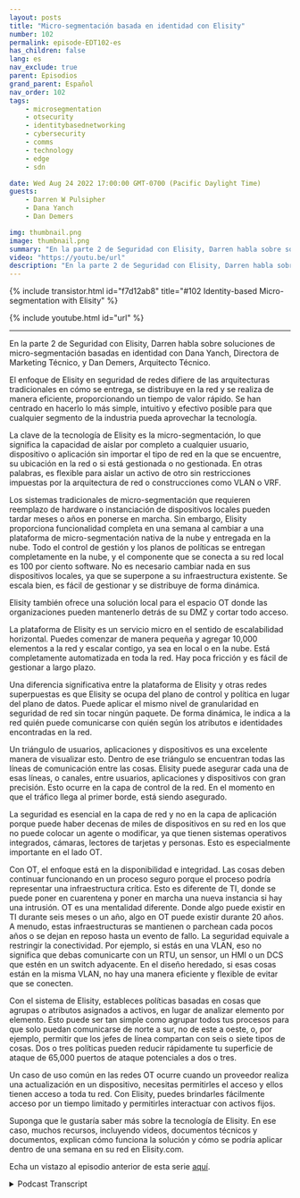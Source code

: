 ```yaml
---
layout: posts
title: "Micro-segmentación basada en identidad con Elisity"
number: 102
permalink: episode-EDT102-es
has_children: false
lang: es
nav_exclude: true
parent: Episodios
grand_parent: Español
nav_order: 102
tags:
    - microsegmentation
    - otsecurity
    - identitybasednetworking
    - cybersecurity
    - comms
    - technology
    - edge
    - sdn

date: Wed Aug 24 2022 17:00:00 GMT-0700 (Pacific Daylight Time)
guests:
    - Darren W Pulsipher
    - Dana Yanch
    - Dan Demers

img: thumbnail.png
image: thumbnail.png
summary: "En la parte 2 de Seguridad con Elisity, Darren habla sobre soluciones de microsegmentación basadas en la identidad con Dana Yanch, Directora de Marketing Técnico, y Dan Demers, Arquitecto Técnico."
video: "https://youtu.be/url"
description: "En la parte 2 de Seguridad con Elisity, Darren habla sobre soluciones de microsegmentación basadas en la identidad con Dana Yanch, Directora de Marketing Técnico, y Dan Demers, Arquitecto Técnico."
---
```


<div>
{% include transistor.html id="f7d12ab8" title="#102 Identity-based Micro-segmentation with Elisity" %}

{% include youtube.html id="url" %}
</div>

---

En la parte 2 de Seguridad con Elisity, Darren habla sobre soluciones de micro-segmentación basadas en identidad con Dana Yanch, Directora de Marketing Técnico, y Dan Demers, Arquitecto Técnico.

El enfoque de Elisity en seguridad de redes difiere de las arquitecturas tradicionales en cómo se entrega, se distribuye en la red y se realiza de manera eficiente, proporcionando un tiempo de valor rápido. Se han centrado en hacerlo lo más simple, intuitivo y efectivo posible para que cualquier segmento de la industria pueda aprovechar la tecnología.

La clave de la tecnología de Elisity es la micro-segmentación, lo que significa la capacidad de aislar por completo a cualquier usuario, dispositivo o aplicación sin importar el tipo de red en la que se encuentre, su ubicación en la red o si está gestionada o no gestionada. En otras palabras, es flexible para aislar un activo de otro sin restricciones impuestas por la arquitectura de red o construcciones como VLAN o VRF.

Los sistemas tradicionales de micro-segmentación que requieren reemplazo de hardware o instanciación de dispositivos locales pueden tardar meses o años en ponerse en marcha. Sin embargo, Elisity proporciona funcionalidad completa en una semana al cambiar a una plataforma de micro-segmentación nativa de la nube y entregada en la nube. Todo el control de gestión y los planos de políticas se entregan completamente en la nube, y el componente que se conecta a su red local es 100 por ciento software. No es necesario cambiar nada en sus dispositivos locales, ya que se superpone a su infraestructura existente. Se escala bien, es fácil de gestionar y se distribuye de forma dinámica.

Elisity también ofrece una solución local para el espacio OT donde las organizaciones pueden mantenerlo detrás de su DMZ y cortar todo acceso.

La plataforma de Elisity es un servicio micro en el sentido de escalabilidad horizontal. Puedes comenzar de manera pequeña y agregar 10,000 elementos a la red y escalar contigo, ya sea en local o en la nube. Está completamente automatizada en toda la red. Hay poca fricción y es fácil de gestionar a largo plazo.

Una diferencia significativa entre la plataforma de Elisity y otras redes superpuestas es que Elisity se ocupa del plano de control y política en lugar del plano de datos. Puede aplicar el mismo nivel de granularidad en seguridad de red sin tocar ningún paquete. De forma dinámica, le indica a la red quién puede comunicarse con quién según los atributos e identidades encontradas en la red.

Un triángulo de usuarios, aplicaciones y dispositivos es una excelente manera de visualizar esto. Dentro de ese triángulo se encuentran todas las líneas de comunicación entre las cosas. Elisity puede asegurar cada una de esas líneas, o canales, entre usuarios, aplicaciones y dispositivos con gran precisión. Esto ocurre en la capa de control de la red. En el momento en que el tráfico llega al primer borde, está siendo asegurado.

La seguridad es esencial en la capa de red y no en la capa de aplicación porque puede haber decenas de miles de dispositivos en su red en los que no puede colocar un agente o modificar, ya que tienen sistemas operativos integrados, cámaras, lectores de tarjetas y personas. Esto es especialmente importante en el lado OT.

Con OT, el enfoque está en la disponibilidad e integridad. Las cosas deben continuar funcionando en un proceso seguro porque el proceso podría representar una infraestructura crítica. Esto es diferente de TI, donde se puede poner en cuarentena y poner en marcha una nueva instancia si hay una intrusión. OT es una mentalidad diferente. Donde algo puede existir en TI durante seis meses o un año, algo en OT puede existir durante 20 años. A menudo, estas infraestructuras se mantienen o parchean cada pocos años o se dejan en reposo hasta un evento de fallo. La seguridad equivale a restringir la conectividad. Por ejemplo, si estás en una VLAN, eso no significa que debas comunicarte con un RTU, un sensor, un HMI o un DCS que estén en un switch adyacente. En el diseño heredado, si esas cosas están en la misma VLAN, no hay una manera eficiente y flexible de evitar que se conecten.

Con el sistema de Elisity, estableces políticas basadas en cosas que agrupas o atributos asignados a activos, en lugar de analizar elemento por elemento. Esto puede ser tan simple como agrupar todos tus procesos para que solo puedan comunicarse de norte a sur, no de este a oeste, o, por ejemplo, permitir que los jefes de línea compartan con seis o siete tipos de cosas. Dos o tres políticas pueden reducir rápidamente tu superficie de ataque de 65,000 puertos de ataque potenciales a dos o tres.

Un caso de uso común en las redes OT ocurre cuando un proveedor realiza una actualización en un dispositivo, necesitas permitirles el acceso y ellos tienen acceso a toda tu red. Con Elisity, puedes brindarles fácilmente acceso por un tiempo limitado y permitirles interactuar con activos fijos.

Suponga que le gustaría saber más sobre la tecnología de Elisity. En ese caso, muchos recursos, incluyendo videos, documentos técnicos y documentos, explican cómo funciona la solución y cómo se podría aplicar dentro de una semana en su red en Elisity.com.

Echa un vistazo al episodio anterior de esta serie [aquí](episode-EDT101).



<details>
<summary> Podcast Transcript </summary>

<p></p>

</details>
